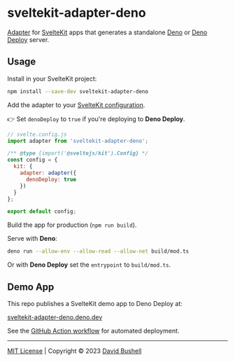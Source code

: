 # sveltekit-adapter-deno

[Adapter](https://kit.svelte.dev/docs/adapters) for [SvelteKit](https://kit.svelte.dev/) apps that generates a standalone [Deno](https://deno.com/runtime) or [Deno Deploy](https://deno.com/deploy) server.

## Usage

Install in your SvelteKit project:

```sh
npm install --save-dev sveltekit-adapter-deno
```

Add the adapter to your [SvelteKit configuration](https://kit.svelte.dev/docs/configuration).

👉 Set `denoDeploy` to `true` if you're deploying to **Deno Deploy**.

```js
// svelte.config.js
import adapter from 'sveltekit-adapter-deno';

/** @type {import('@sveltejs/kit').Config} */
const config = {
  kit: {
    adapter: adapter({
      denoDeploy: true
    })
  }
};

export default config;
```

Build the app for production (`npm run build`).

Serve with **Deno**:

```sh
deno run --allow-env --allow-read --allow-net build/mod.ts
```

Or with **Deno Deploy** set the `entrypoint` to `build/mod.ts`.

## Demo App

This repo publishes a SvelteKit demo app to Deno Deploy at:

[sveltekit-adapter-deno.deno.dev](https://sveltekit-adapter-deno.deno.dev/)

See the [GitHub Action workflow](/.github/workflows/ci.yml) for automated deployment.

* * *

[MIT License](/LICENSE) | Copyright © 2023 [David Bushell](https://dbushell.com)
